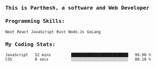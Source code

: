 <samp>
    <h3>This is Parthesh, a software and Web Developer</h3>
    <h3>Programming Skills: </h3>
    <code>Next</code> <code>React</code> <code>JavaScript</code> <code>Rust</code> <code>Node.Js</code> <code>GoLang</code>
    <h3>My Coding Stats:</h3>
<!--START_SECTION:waka-->

```txt
JavaScript   52 mins         █████████████████████████   99.90 %
CSS          0 secs          ░░░░░░░░░░░░░░░░░░░░░░░░░   00.10 %
```

<!--END_SECTION:waka-->
</samp>
